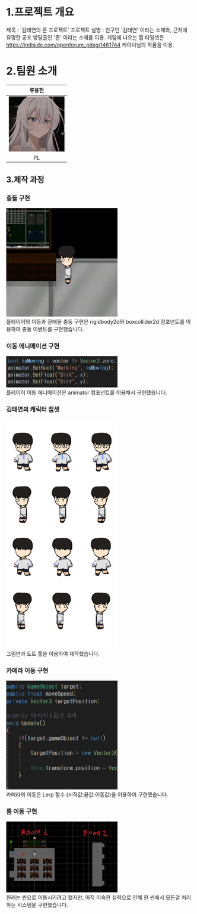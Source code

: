 # 1.프로젝트 개요
제목 : '김태연의 혼 프로젝트'
프로젝트 설명 : 친구인 '김태연' 이라는 소재와, 근처에 유명한 공포 방탈출인 '혼' 이라는 소재를 이용.
게임에 나오는 맵 타일셋은 https://indiside.com/openforum_pdsg/1461744 케이디님의 작품을 이용.

# 2.팀원 소개
| 류용헌 |
|:------:|
| <img src="https://github.com/MiruHeon/Normal-Project/blob/main/%ED%94%84%EB%A1%9C%EC%A0%9D%ED%8A%B8%EC%9A%A9.jpg?raw=true" alt="류용헌" width="150"> |
| PL |

## 3.제작 과정
### 충돌 구현
<div align="left">
  <img src="https://github.com/MiruHeon/Normal-Project/blob/main/%ED%94%84%EB%A1%9C%EC%A0%9D%ED%8A%B8%201.png?raw=true" style="width: 300px;">
</div>
플레이어의 이동과 장애물 충동 구현은 rigidbody2d와 boxcollider2d 컴포넌트를 이용하여 충돌 이벤트를 구현했습니다.

### 이동 에니메이션 구현
<div align="left">
  <img src="https://github.com/MiruHeon/Normal-Project/blob/main/%ED%94%84%EB%A1%9C%EC%A0%9D%ED%8A%B8%202.png?raw=true" style="width: 300px;">
</div>
플레이어 이동 에니메이션은 animator 컴포넌트를 이용해서 구현했습니다.

### 김태연의 캐릭터 칩셋

<div align="left">
  <img src="https://github.com/MiruHeon/Normal-Project/blob/main/KimTaeYeon.png?raw=true" alt="이미지" style="width: 300px;">
</div>
그림판과 도트 툴을 이용하여 제작했습니다.

### 카메라 이동 구현
<div align="left">
  <img src="https://github.com/MiruHeon/Normal-Project/blob/main/lerp%20%ED%95%A8%EC%88%98%20%EC%82%AC%EC%9A%A9.png?raw=true" style="width: 300px;">
</div>
카메라의 이동은 Lerp 함수 (시작값:끝값:이동값)을 이용하여 구현했습니다.

### 룸 이동 구현
<div align="left">
  <img src="https://github.com/MiruHeon/Normal-Project/blob/main/Room%20%EC%B2%98%EB%A6%AC.png?raw=true" style="width: 300px;">
</div>
원래는 씬으로 이동시키려고 했지만, 아직 미숙한 실력으로 인해 한 씬에서 모든걸 처리하는 시스템을 구현했습니다.
